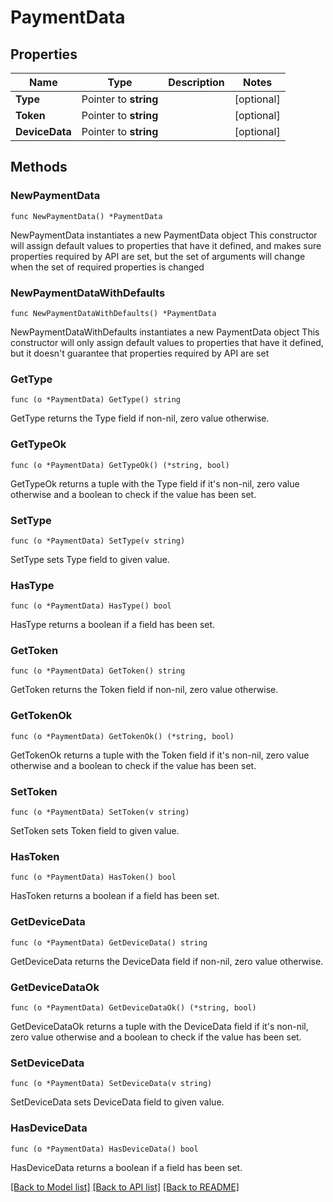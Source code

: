 # PaymentData

## Properties

Name | Type | Description | Notes
------------ | ------------- | ------------- | -------------
**Type** | Pointer to **string** |  | [optional] 
**Token** | Pointer to **string** |  | [optional] 
**DeviceData** | Pointer to **string** |  | [optional] 

## Methods

### NewPaymentData

`func NewPaymentData() *PaymentData`

NewPaymentData instantiates a new PaymentData object
This constructor will assign default values to properties that have it defined,
and makes sure properties required by API are set, but the set of arguments
will change when the set of required properties is changed

### NewPaymentDataWithDefaults

`func NewPaymentDataWithDefaults() *PaymentData`

NewPaymentDataWithDefaults instantiates a new PaymentData object
This constructor will only assign default values to properties that have it defined,
but it doesn't guarantee that properties required by API are set

### GetType

`func (o *PaymentData) GetType() string`

GetType returns the Type field if non-nil, zero value otherwise.

### GetTypeOk

`func (o *PaymentData) GetTypeOk() (*string, bool)`

GetTypeOk returns a tuple with the Type field if it's non-nil, zero value otherwise
and a boolean to check if the value has been set.

### SetType

`func (o *PaymentData) SetType(v string)`

SetType sets Type field to given value.

### HasType

`func (o *PaymentData) HasType() bool`

HasType returns a boolean if a field has been set.

### GetToken

`func (o *PaymentData) GetToken() string`

GetToken returns the Token field if non-nil, zero value otherwise.

### GetTokenOk

`func (o *PaymentData) GetTokenOk() (*string, bool)`

GetTokenOk returns a tuple with the Token field if it's non-nil, zero value otherwise
and a boolean to check if the value has been set.

### SetToken

`func (o *PaymentData) SetToken(v string)`

SetToken sets Token field to given value.

### HasToken

`func (o *PaymentData) HasToken() bool`

HasToken returns a boolean if a field has been set.

### GetDeviceData

`func (o *PaymentData) GetDeviceData() string`

GetDeviceData returns the DeviceData field if non-nil, zero value otherwise.

### GetDeviceDataOk

`func (o *PaymentData) GetDeviceDataOk() (*string, bool)`

GetDeviceDataOk returns a tuple with the DeviceData field if it's non-nil, zero value otherwise
and a boolean to check if the value has been set.

### SetDeviceData

`func (o *PaymentData) SetDeviceData(v string)`

SetDeviceData sets DeviceData field to given value.

### HasDeviceData

`func (o *PaymentData) HasDeviceData() bool`

HasDeviceData returns a boolean if a field has been set.


[[Back to Model list]](../README.md#documentation-for-models) [[Back to API list]](../README.md#documentation-for-api-endpoints) [[Back to README]](../README.md)


